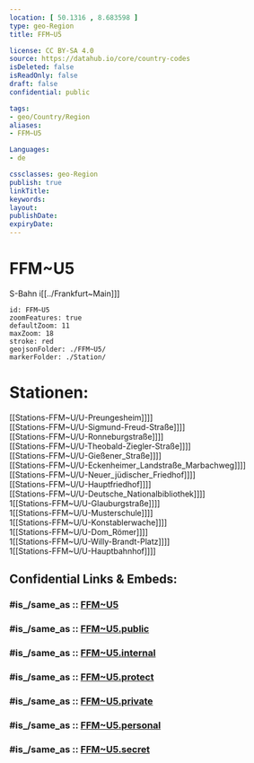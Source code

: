 ```yaml
---
location: [ 50.1316 , 8.683598 ] 
type: geo-Region
title: FFM~U5

license: CC BY-SA 4.0
source: https://datahub.io/core/country-codes
isDeleted: false
isReadOnly: false
draft: false
confidential: public

tags:
- geo/Country/Region
aliases:
- FFM~U5

Languages:
- de

cssclasses: geo-Region
publish: true
linkTitle: 
keywords: 
layout: 
publishDate: 
expiryDate: 
---
```


# FFM~U5

S-Bahn i[[../Frankfurt~Main]]]  


```leaflet
id: FFM~U5
zoomFeatures: true 
defaultZoom: 11 
maxZoom: 18
stroke: red
geojsonFolder: ./FFM~U5/
markerFolder: ./Station/
```

# Stationen:
[[Stations-FFM~U/U-Preungesheim]]]]  
[[Stations-FFM~U/U-Sigmund-Freud-Straße]]]]  
[[Stations-FFM~U/U-Ronneburgstraße]]]]  
[[Stations-FFM~U/U-Theobald-Ziegler-Straße]]]]  
[[Stations-FFM~U/U-Gießener_Straße]]]]  
[[Stations-FFM~U/U-Eckenheimer_Landstraße_Marbachweg]]]]  
[[Stations-FFM~U/U-Neuer_jüdischer_Friedhof]]]]  
[[Stations-FFM~U/U-Hauptfriedhof]]]]  
[[Stations-FFM~U/U-Deutsche_Nationalbibliothek]]]]  
1[[Stations-FFM~U/U-Glauburgstraße]]]]  
1[[Stations-FFM~U/U-Musterschule]]]]  
1[[Stations-FFM~U/U-Konstablerwache]]]]  
1[[Stations-FFM~U/U-Dom_Römer]]]]  
1[[Stations-FFM~U/U-Willy-Brandt-Platz]]]]  
1[[Stations-FFM~U/U-Hauptbahnhof]]]]  


## Confidential Links & Embeds: 

### #is_/same_as :: [FFM~U5](/_Standards/Earth/Continent/Europe/Europe~Central/Germany/Germany~West/Hessen/counties~Hessen/Frankfurt~Main/FFM~U5.md) 

### #is_/same_as :: [FFM~U5.public](/_public/Earth/Continent/Europe/Europe~Central/Germany/Germany~West/Hessen/counties~Hessen/Frankfurt~Main/FFM~U5.public.md) 

### #is_/same_as :: [FFM~U5.internal](/_internal/Earth/Continent/Europe/Europe~Central/Germany/Germany~West/Hessen/counties~Hessen/Frankfurt~Main/FFM~U5.internal.md) 

### #is_/same_as :: [FFM~U5.protect](/_protect/Earth/Continent/Europe/Europe~Central/Germany/Germany~West/Hessen/counties~Hessen/Frankfurt~Main/FFM~U5.protect.md) 

### #is_/same_as :: [FFM~U5.private](/_private/Earth/Continent/Europe/Europe~Central/Germany/Germany~West/Hessen/counties~Hessen/Frankfurt~Main/FFM~U5.private.md) 

### #is_/same_as :: [FFM~U5.personal](/_personal/Earth/Continent/Europe/Europe~Central/Germany/Germany~West/Hessen/counties~Hessen/Frankfurt~Main/FFM~U5.personal.md) 

### #is_/same_as :: [FFM~U5.secret](/_secret/Earth/Continent/Europe/Europe~Central/Germany/Germany~West/Hessen/counties~Hessen/Frankfurt~Main/FFM~U5.secret.md)

